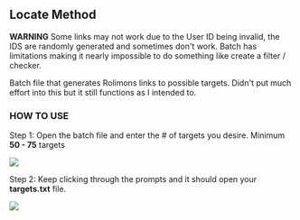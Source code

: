 ## Locate Method
**WARNING**
Some links may not work due to the User ID being invalid, the IDS are randomly generated and sometimes don't work. Batch has limitations making it nearly impossible to do something like create a filter / checker.<br>

<p>Batch file that generates Rolimons links to possible targets.
Didn't put much effort into this but it still functions as I intended to.
</p>

### HOW TO USE
<p>Step 1: Open the batch file and enter the # of targets you desire. Minimum <b>50 - 75</b> targets</p>
<img src="https://i.gyazo.com/1a71105ec02f250713da548b875d442b.png"><br>
<p>Step 2: Keep clicking through the prompts and it should open your <b>targets.txt</b> file.</p>
<img src="https://i.gyazo.com/31d1d2bd57941aa667186969682a76ef.png"><br>
